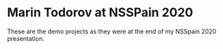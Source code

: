 # Marin Todorov at NSSPain 2020

These are the demo projects as they were at the end of my NSSpain 2020 presentation.
